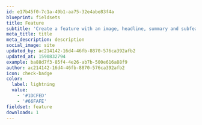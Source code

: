 ```yaml
---
id: e17b45f0-7c1a-49b1-aa75-32e4abe83f4a
blueprint: fieldsets
title: Feature
subtitle: 'Create a feature with an image, headline, summary and subfeatures.'
meta_title: title
meta_description: description
social_image: site
updated_by: ac214142-16d4-46fb-8870-576ca392afb2
updated_at: 1590832794
example: ba88d7f3-85f4-4e26-ab7b-500e616a88f9
author: ac214142-16d4-46fb-8870-576ca392afb2
icon: check-badge
color:
  label: lightning
  value:
    - '#1DCFED'
    - '#66FAFE'
fieldset: feature
downloads: 1
---
```

